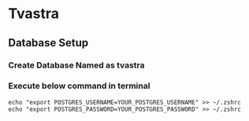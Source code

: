 # Tvastra

## Database Setup
### Create Database Named as tvastra
### Execute below command in terminal
   ```shell script
   echo "export POSTGRES_USERNAME=YOUR_POSTGRES_USERNAME" >> ~/.zshrc
   echo "export POSTGRES_PASSWORD=YOUR_POSTGRES_PASSWORD" >> ~/.zshrc
   ```